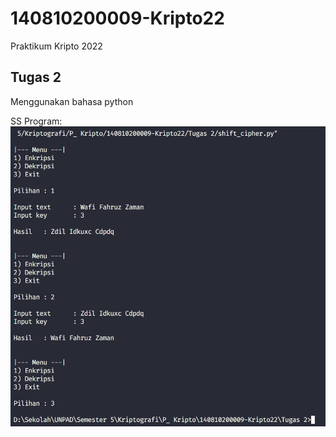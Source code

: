# 140810200009-Kripto22
Praktikum Kripto 2022

## Tugas 2

Menggunakan bahasa python

SS Program:
<img src="Tugas2_009_Wafi/009_Wafi_SS_Hasil-Program.png" alt="SS">
